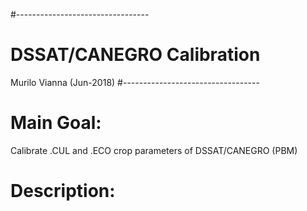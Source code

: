#---------------------------------
# DSSAT/CANEGRO Calibration
Murilo Vianna (Jun-2018)
#----------------------------------
# Main Goal:
Calibrate .CUL and .ECO crop parameters of DSSAT/CANEGRO (PBM)

# Description:
